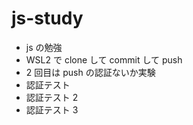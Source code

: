 # js-study

- js の勉強
- WSL2 で clone して commit して push
- 2 回目は push の認証ないか実験
- 認証テスト
- 認証テスト 2
- 認証テスト 3
